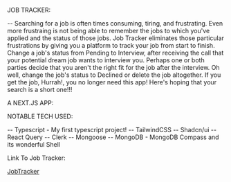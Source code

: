 JOB TRACKER:

-- Searching for a job is often times consuming, tiring, and frustrating.  Even more frustraing is not being able to remember the jobs to which you've applied and the status of those jobs.  Job Tracker eliminates those particular frustrations by giving you a platform to track your job from start to finish.  Change a job's status from Pending to Interview, after receiving the call that your potential dream job wants to interview you.  Perhaps one or both parties decide that you aren't the right fit for the job after the interview.  Oh well, change the job's status to Declined or delete the job altogether.  If you get the job, Hurrah!, you no longer need this app!  Here's hoping that your search is a short one!!!


A NEXT.JS APP:

NOTABLE TECH USED:

-- Typescript - My first typescript project!
-- TailwindCSS
-- Shadcn/ui
-- React Query
-- Clerk
-- Mongoose
-- MongoDB - MongoDB Compass and its wonderful Shell

Link To Job Tracker:

[JobTracker](job-tracker-five.vercel.app)